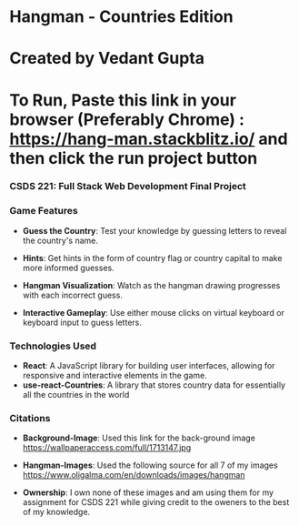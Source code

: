 # Hangman - Countries Edition

# Created by Vedant Gupta

# To Run, Paste this link in your browser (Preferably Chrome) : https://hang-man.stackblitz.io/ and then click the run project button

### CSDS 221: Full Stack Web Development Final Project

### Game Features

- **Guess the Country**: Test your knowledge by guessing letters to reveal the country's name.
- **Hints**: Get hints in the form of country flag or country capital to make more informed guesses.

- **Hangman Visualization**: Watch as the hangman drawing progresses with each incorrect guess.

- **Interactive Gameplay**: Use either mouse clicks on virtual keyboard or keyboard input to guess letters.

### Technologies Used

- **React**: A JavaScript library for building user interfaces, allowing for responsive and interactive elements in the game.
- **use-react-Countries**: A library that stores country data for essentially all the countries in the world

### Citations

- **Background-Image**: Used this link for the back-ground image https://wallpaperaccess.com/full/1713147.jpg

- **Hangman-Images**: Used the following source for all 7 of my images https://www.oligalma.com/en/downloads/images/hangman

- **Ownership**: I own none of these images and am using them for my assignment for CSDS 221 while giving credit to the oweners to the best of my knowledge.
